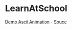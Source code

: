 # LearnAtSchool

[Demo Ascii Animation](https://truongthanhtungitvn.github.io/lesson6/animation/ascii.html) - [Souce](/Web/Javascript/animation/)


